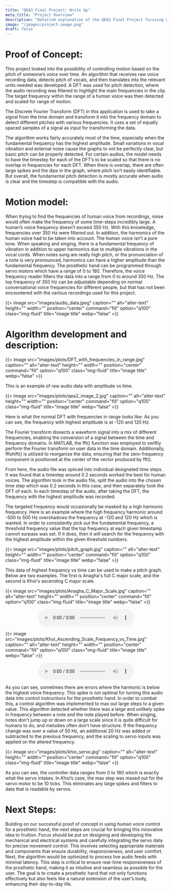 ```yaml
---
title: "QEA3 Final Project: Write Up"
meta_title: "Project Overview"
description: "Detailed explanation of the QEA3 Final Project focusing on advanced audio recognition technology."
image: "/images/project-image.png"
draft: false
---
```


# Proof of Concept:

This project looked into the possibility of controlling motion based on the pitch of someone’s voice over time. An algorithm that receives raw voice recording data, detects pitch of vocals, and then translates into the relevant units needed was developed. A DFT was used for pitch detection, where the audio recording was filtered to highlight the main frequencies in the clip. The target frequency within the range of a human voice was then detected and scaled for range of motion.

The Discrete Fourier Transform (DFT) in this application is used to take a signal from the time domain and transform it into the frequency domain to detect different pitches with various frequencies. It uses a set of equally spaced samples of a signal as input for transforming the data. 

The algorithm works fairly accurately most of the time, especially when the fundamental frequency has the highest amplitude. Small variations in vocal vibration and external noise cause the graphs to not be perfectly clear, but basic pitch can be properly detected. For certain audios, the model needs to have the timestep for each of the DFT’s to be scaled so that there is no overlap in frequencies for each DFT. When there is overlap, there are often large spikes and the dips in the graph, where pitch isn’t easily identifiable. But overall, the fundamental pitch detection is mostly accurate when audio is clear and the timestep is compatible with the audio. 


# Motion model:
When trying to find the frequencies of human voice from recordings, noise would often make the frequency of some time-steps incredibly large. A human’s voice frequency doesn’t exceed 350 Hz. With this knowledge, frequencies over 350 Hz were filtered out. In addition, the harmonics of the human voice had to be taken into account.  The human voice isn’t a pure tone. When speaking and singing, there is a fundamental frequency of vibration in addition to upper harmonics due to multiple vibrations in the vocal cords. When notes sung are really high pitch, or the pronunciation of a note is very pronounced, harmonics can have a higher amplitude than the fundamental frequency. The prosthetic hand can be programmed through servo motors which have a range of 0 to 180. Therefore, the voice frequency reader filters the data into a range from 0 to around 350 Hz. The top frequency of 350 Hz can be adjustable depending on normal conversational voice frequencies for different people, but that has not been encountered with the various recordings used for this project.

{{< image src="images/audio_data.jpeg" caption="" alt="alter-text" height="" width="" position="center" command="fill" option="q100" class="img-fluid" title="image title"  webp="false" >}}

# Algorithm development and description:

{{< image src="images/plots/DFT_with_frequencies_in_range.jpg" caption="" alt="alter-text" height="" width="" position="center" command="fill" option="q100" class="img-fluid" title="image title"  webp="false" >}}

This is an example of raw audio data with amplitude vs time.

{{< image src="images/plots/qea2_image_2.jpg" caption="" alt="alter-text" height="" width="" position="center" command="fill" option="q100" class="img-fluid" title="image title"  webp="false" >}}

Here is what the normal DFT with frequencies in range looks like. As you can see, the frequency with highest amplitude is at -120 and 120 Hz.

The Fourier transform dissects a waveform signal into a mix of different frequencies, enabling the conversion of a signal between the time and frequency domains. In MATLAB, the fft() function was employed to swiftly perform the Fourier transform on user data in the time domain. Additionally, fftshift() is utilized to reorganize the data, ensuring that the zero-frequency component is positioned at the center of the vector produced by fft().

From here, the audio file was spliced into individual designated time steps. It was found that a timestep around 0.2 seconds worked the best for human voices. The algorithm took in the audio file, split the audio into the chosen time step which was 0.2 seconds in this case, and then separately took the DFT of each. In each timestep of the audio, after taking the DFT, the frequency with the highest amplitude was recorded. 

The targeted frequency would occasionally be masked by a high harmonic frequency. Here is an example where the high frequency harmonic around -500 to 500 Hz overshadows the frequency at -120 and 120 Hz which is wanted. In order to consistently pick out the fundamental frequency, a threshold frequency value that the top frequency at each given timestamp cannot surpass was set. If it does, then it will search for the frequency with the highest amplitude within the given threshold numbers.

{{< image src="images/plots/pitch_graph.jpg" caption="" alt="alter-text" height="" width="" position="center" command="fill" option="q100" class="img-fluid" title="image title"  webp="false" >}}

This data of highest frequency vs time can be used to make a pitch graph. Below are two examples. The first is Anagha's full C major scale, and the second is Khoi's ascending C major scale.

{{< image src="images/plots/Anagha_C_Major_Scale.jpg" caption="" alt="alter-text" height="" width="" position="center" command="fill" option="q100" class="img-fluid" title="image title"  webp="false" >}}

<audio controls style="display: block; margin: 0 auto;">
    <source src="/audio/anagha2.m4a" type="audio/mpeg">
    Your browser does not support the audio element.
</audio>

{{< image src="images/plots/Khoi_Ascending_Scale_Frequency_vs_Time.jpg" caption="" alt="alter-text" height="" width="" position="center" command="fill" option="q100" class="img-fluid" title="image title"  webp="false" >}}

<audio controls style="display: block; margin: 0 auto;">
  <source src="/audio/khoi_scale.m4a" type="audio/mpeg">
  Your browser does not support the audio element.
</audio>

As you can see, sometimes there are errors where the harmonic is below the highest voice frequency. This spike is not optimal for turning this audio data into control instructions for the prosthetic hand. In order to combat this, a control algorithm was implemented to max out large steps to a given value. This algorithm detected whether there was a large and unlikely spike in frequency between a note and the note played before. When singing, notes don’t jump up or down on a large scale since it is quite difficult for humans to do, and melodies often don’t have structure. If the frequency change was over a value of 50 Hz, an additional 20 Hz was added or subtracted to the previous frequency, and the scaling to servo inputs was applied on the altered frequency. 

{{< image src="images/plots/khio_servo.jpg" caption="" alt="alter-text" height="" width="" position="center" command="fill" option="q100" class="img-fluid" title="image title"  webp="false" >}}

As you can see, the controller data ranges from 0 to 180 which is exactly what the servo intakes. In Khoi’s case,  the max step was maxed out for the servo motor to be 10 ticks. This eliminates any large spikes and filters to data that is readable by servos.

# Next Steps:
Building on our successful proof of concept in using human voice control for a prosthetic hand, the next steps are crucial for bringing this innovative idea to fruition. Focus should be put on designing and developing the mechanical and electrical systems and carefully integrating the servo data for precise movement control. This involves selecting appropriate materials and components that ensure durability, responsiveness, and user comfort. Next, the algorithm would be optimized to process live audio feeds with minimal latency. This step is critical to ensure real-time responsiveness of the prosthetic hand, making it as intuitive and seamless as possible for the user. The goal is to create a prosthetic hand that not only functions effectively but also feels like a natural extension of the user’s body, enhancing their day-to-day life.

